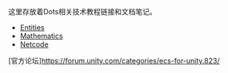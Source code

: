 这里存放着Dots相关技术教程链接和文档笔记。

* [Entities](entities/entities.md)
* [Mathematics](mathematics/math.md)
* [Netcode](netcode/netcode.md)

[官方论坛]https://forum.unity.com/categories/ecs-for-unity.823/